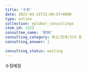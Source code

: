 ```yaml
---
title: '수정'
date: 2023-03-31T15:09:57+0900
type: online
collection: eplabor_consultings
item_id: 1223
consultee_name: '황OO'
consulting_category: 해고/징계/인사 등
consulting_answer: |
    
consulting_status: waiting
---
```


수정예정
